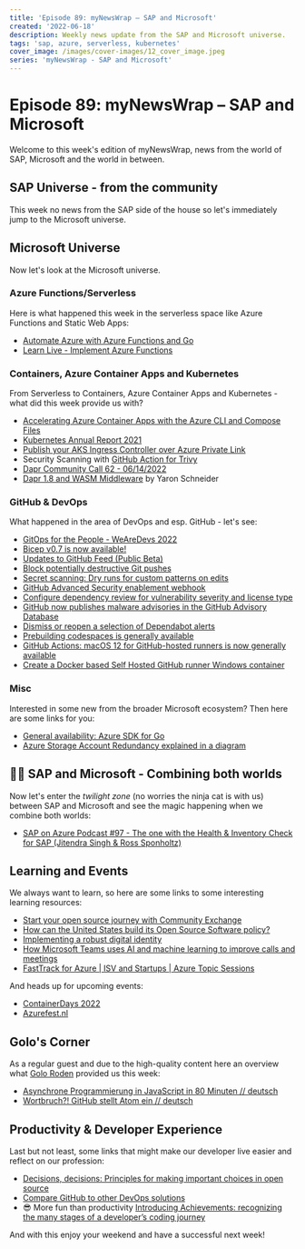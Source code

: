 ```yaml
---
title: 'Episode 89: myNewsWrap – SAP and Microsoft'
created: '2022-06-18'
description: Weekly news update from the SAP and Microsoft universe.
tags: 'sap, azure, serverless, kubernetes'
cover_image: /images/cover-images/12_cover_image.jpeg
series: 'myNewsWrap - SAP and Microsoft'
---
```


# Episode 89: myNewsWrap – SAP and Microsoft

Welcome to this week's edition of myNewsWrap, news from the world of SAP, Microsoft and the world in between.

## SAP Universe - from the community

This week no news from the SAP side of the house so let's immediately jump to the Microsoft universe.

## Microsoft Universe

Now let's look at the Microsoft universe.

### Azure Functions/Serverless

Here is what happened this week in the serverless space like Azure Functions and Static Web Apps:

* [Automate Azure with Azure Functions and Go](https://www.thorsten-hans.com/automate-azure-with-azure-functions-and-go/)
* [Learn Live - Implement Azure Functions](https://youtu.be/AW4K8fpVlUo)

### Containers, Azure Container Apps and Kubernetes

From Serverless to Containers, Azure Container Apps and Kubernetes - what did this week provide us with?

* [Accelerating Azure Container Apps with the Azure CLI and Compose Files](https://techcommunity.microsoft.com/t5/apps-on-azure-blog/accelerating-azure-container-apps-with-the-azure-cli-and-compose/ba-p/3516636?WT.mc_id=AZ-MVP-5004195)
* [Kubernetes Annual Report 2021](https://www.cncf.io/reports/kubernetes-annual-report-2021/)
* [Publish your AKS Ingress Controller over Azure Private Link](https://blog.baeke.info/2022/06/13/publish-your-aks-ingress-controller-over-azure-private-link/)
* Security Scanning with [GitHub Action for Trivy](https://github.com/aquasecurity/trivy-action)
* [Dapr Community Call 62 - 06/14/2022](https://youtu.be/wLYYOJLt_KQ)
* [Dapr 1.8 and WASM Middleware](https://twitter.com/yaronschneider/status/1537128599479803904?s=20&t=-uDquXUHjyf7aPGGrqgKbQ) by Yaron Schneider

### GitHub & DevOps

What happened in the area of DevOps and esp. GitHub - let's see:

* [GitOps for the People - WeAreDevs 2022](https://docs.google.com/presentation/d/1f0Nq2vyvNhbKxSJ2BW8-bUvVoBFsdFSYFmYLWAkoM60/edit#slide=id.g127c8891c7e_0_148)
* [Bicep v0.7 is now available!](https://twitter.com/BicepLang/status/1536722939847925763?t=96emeeaTO_5cUvWdwpuEkw&s=19)
* [Updates to GitHub Feed (Public Beta)](https://github.blog/changelog/2022-06-14-updates-to-github-feed-public-beta/)
* [Block potentially destructive Git pushes](https://github.blog/changelog/2022-06-15-block-potentially-destructive-git-pushes/)
* [Secret scanning: Dry runs for custom patterns on edits](https://github.blog/changelog/2022-06-16-secret-scanning-dry-runs-for-custom-patterns-on-edits/)
* [GitHub Advanced Security enablement webhook](https://github.blog/changelog/2022-06-15-github-advanced-security-enablement-webhook/)
* [Configure dependency review for vulnerability severity and license type](https://github.blog/changelog/2022-06-15-configure-dependency-review-for-vulnerability-severity-and-license-type/)
* [GitHub now publishes malware advisories in the GitHub Advisory Database](https://github.blog/2022-06-15-github-now-publishes-malware-advisories-in-the-github-advisory-database/)
* [Dismiss or reopen a selection of Dependabot alerts](https://github.blog/changelog/2022-06-13-dismiss-or-reopen-a-selection-of-dependabot-alerts/)
* [Prebuilding codespaces is generally available](https://github.blog/2022-06-15-prebuilding-codespaces-is-generally-available/)
* [GitHub Actions: macOS 12 for GitHub-hosted runners is now generally available](https://github.blog/changelog/2022-06-13-github-actions-macos-12-for-github-hosted-runners-is-now-generally-available/)
* [Create a Docker based Self Hosted GitHub runner Windows container](https://dev.to/pwd9000/create-a-docker-based-self-hosted-github-runner-windows-container-3p7e)

### Misc

Interested in some new from the broader Microsoft ecosystem? Then here are some links for you:

* [General availability: Azure SDK for Go](https://azure.microsoft.com/updates/general-availability-azure-sdk-for-go/?WT.mc_id=AZ-MVP-5004195)
* [Azure Storage Account Redundancy explained in a diagram](https://cloudbuild.co.uk/azure-storage-replication-options-explained-in-a-diagram/)

## 🐱‍👤 SAP and Microsoft - Combining both worlds

Now let's enter the _twilight zone_ (no worries the ninja cat is with us) between SAP and Microsoft and see the magic happening when we combine both worlds:

* [SAP on Azure Podcast #97 - The one with the Health & Inventory Check for SAP (Jitendra Singh & Ross Sponholtz)](https://youtu.be/Jwijxe-1UEQ)

## Learning and Events

We always want to learn, so here are some links to some interesting learning resources:

* [Start your open source journey with Community Exchange](https://github.blog/2022-06-08-start-your-open-source-journey-with-community-exchange/)
* [How can the United States build its Open Source Software policy?](https://github.blog/2022-06-14-how-can-the-united-states-build-its-open-source-software-policy/)
* [Implementing a robust digital identity](https://github.blog/2022-06-10-implementing-a-robust-digital-identity/)
* [How Microsoft Teams uses AI and machine learning to improve calls and meetings](https://www.microsoft.com/microsoft-365/blog/2022/06/13/how-microsoft-teams-uses-ai-and-machine-learning-to-improve-calls-and-meetings/)
* [FastTrack for Azure | ISV and Startups | Azure Topic Sessions](https://techcommunity.microsoft.com/t5/fasttrack-for-azure/fasttrack-for-azure-isv-and-startups-azure-topic-sessions/ba-p/3435549?WT.mc_id=AZ-MVP-5004195)

And heads up for upcoming events:

* [ContainerDays 2022 ](https://www.containerdays.io/)
* [Azurefest.nl](https://www.azurefest.nl/)

## Golo's Corner

As a regular guest and due to the high-quality content here an overview what [Golo Roden](https://twitter.com/goloroden) provided us this week:

* [Asynchrone Programmierung in JavaScript in 80 Minuten // deutsch](https://youtu.be/muhtnZsSEeU)
* [Wortbruch?! GitHub stellt Atom ein // deutsch](https://youtu.be/BXPabtWAJK4)

## Productivity & Developer Experience

Last but not least, some links that might make our developer live easier and reflect on our profession:

* [Decisions, decisions: Principles for making important choices in open source](https://github.com/readme/featured/oss-decision-making)
* [Compare GitHub to other DevOps solutions](https://resources.github.com/devops/tools/compare/)
* 😎 More fun than productivity [Introducing Achievements: recognizing the many stages of a developer’s coding journey](https://github.blog/2022-06-09-introducing-achievements-recognizing-the-many-stages-of-a-developers-coding-journey/)

And with this enjoy your weekend and have a successful next week!
